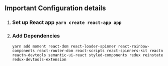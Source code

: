 
## Important Configuration details
1) ### Set up React app `yarn create react-app app`

2) ### Add Dependencies  
    `yarn add moment react-dom react-loader-spinner react-rainbow-components react-router-dom react-scripts react-spinners-kit reactn reactn-devtools semantic-ui-react styled-components redux reinstate redux-devtools-extension`  